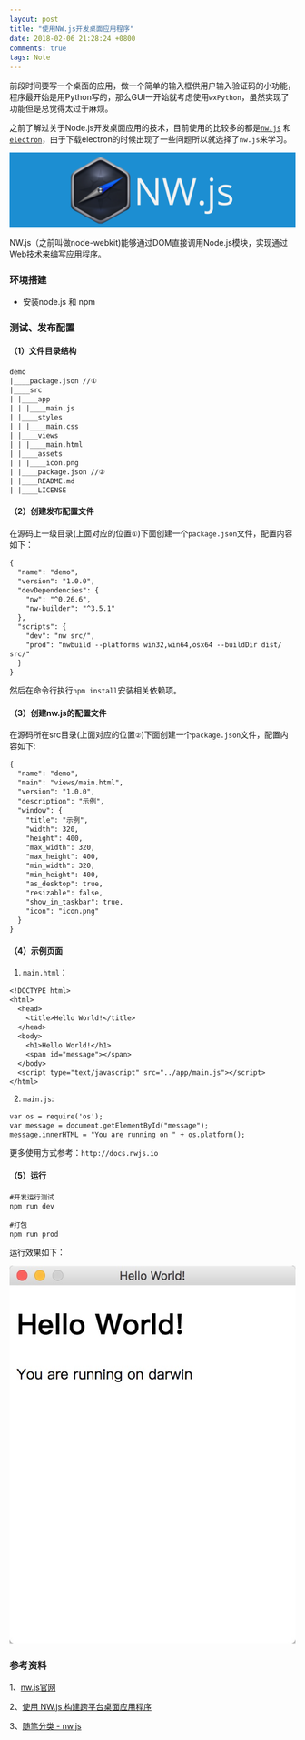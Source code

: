 ```yaml
---
layout: post
title: "使用NW.js开发桌面应用程序"
date: 2018-02-06 21:28:24 +0800
comments: true
tags: Note
---
```


前段时间要写一个桌面的应用，做一个简单的输入框供用户输入验证码的小功能，程序最开始是用Python写的，那么GUI一开始就考虑使用`wxPython`，虽然实现了功能但是总觉得太过于麻烦。

之前了解过关于Node.js开发桌面应用的技术，目前使用的比较多的都是[`nw.js`](https://nwjs.io) 和 [`electron`](https://electronjs.org)，由于下载electron的时候出现了一些问题所以就选择了`nw.js`来学习。

![nwjs_logo](/images/hello-nwjs/nwjs_logo.png)

NW.js（之前叫做node-webkit)能够通过DOM直接调用Node.js模块，实现通过Web技术来编写应用程序。

### 环境搭建

- 安装node.js 和 npm

### 测试、发布配置

#### （1）文件目录结构

```
demo
|____package.json //①
|____src
| |____app
| | |____main.js
| |____styles
| | |____main.css
| |____views
| | |____main.html
| |____assets
| | |____icon.png
| |____package.json //②
| |____README.md
| |____LICENSE
```

#### （2）创建发布配置文件

在源码上一级目录(上面对应的位置`①`)下面创建一个`package.json`文件，配置内容如下：

```
{
  "name": "demo",
  "version": "1.0.0",
  "devDependencies": {
    "nw": "^0.26.6",
    "nw-builder": "^3.5.1"
  },
  "scripts": {
    "dev": "nw src/",
    "prod": "nwbuild --platforms win32,win64,osx64 --buildDir dist/ src/"
  }
}
```

然后在命令行执行`npm install`安装相关依赖项。

#### （3）创建nw.js的配置文件

在源码所在src目录(上面对应的位置`②`)下面创建一个`package.json`文件，配置内容如下:

```
{
  "name": "demo",
  "main": "views/main.html",
  "version": "1.0.0",
  "description": "示例",
  "window": {
    "title": "示例",
    "width": 320,
    "height": 400,
    "max_width": 320,
    "max_height": 400,
    "min_width": 320,
    "min_height": 400,
    "as_desktop": true,
    "resizable": false,
    "show_in_taskbar": true,
    "icon": "icon.png"
  }
}
```

#### （4）示例页面

1) `main.html`：

```
<!DOCTYPE html>
<html>
  <head>
    <title>Hello World!</title>
  </head>
  <body>
    <h1>Hello World!</h1>
    <span id="message"></span>
  </body>
  <script type="text/javascript" src="../app/main.js"></script>
</html>
```

2) `main.js`:

```
var os = require('os');
var message = document.getElementById("message");
message.innerHTML = "You are running on " + os.platform();
```

更多使用方式参考：`http://docs.nwjs.io`

#### （5）运行

```
#开发运行测试
npm run dev

#打包
npm run prod
```

运行效果如下：

![demo](/images/hello-nwjs/demo.jpg)

### 参考资料

1、[nw.js官网](https://nwjs.io)

2、[使用 NW.js 构建跨平台桌面应用程序](http://www.oschina.net/translate/cross-platform-desktop-app-nw-js)

3、[随笔分类 - nw.js](http://www.cnblogs.com/xuanhun/category/568577.html)